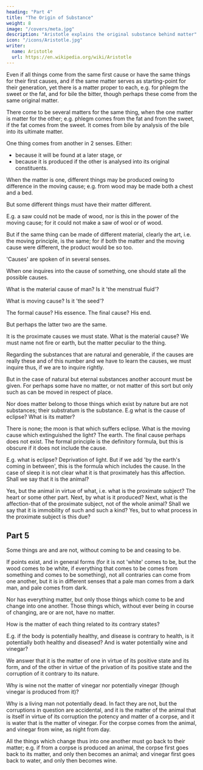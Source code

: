 ```yaml
---
heading: "Part 4"
title: "The Origin of Substance"
weight: 8
image: "/covers/meta.jpg"
description: "Aristotle explains the original substance behind matter"
icon: "/icons/Aristotle.jpg"
writer:
  name: Aristotle 
  url: https://en.wikipedia.org/wiki/Aristotle
---
```



<!-- "Regarding material substance we must not forget that  -->

Even if all things come from the same first cause or have the same things for their first causes, and if the same matter serves as starting-point for their generation, yet there is a matter proper to each, e.g. for phlegm the sweet or the fat, and for bile the bitter, though perhaps these come from the same original matter. 

There come to be several matters for the same thing, when the one matter is matter for the other; e.g. phlegm comes from the fat and from the sweet, if the fat comes from the sweet. It comes from bile by analysis of the bile into its ultimate matter. 

One thing comes from another in 2 senses. Either:
- because it will be found at a later stage, or
- because it is produced if the other is analysed into its original constituents. 

When the matter is one, different things may be produced owing to difference in the moving cause; e.g. from wood may be made both a chest and a bed. 

But some different things must have their matter different.

E.g. a saw could not be made of wood, nor is this in the power of the moving cause; for it could not make a saw of wool or of wood.

But if the same thing can be made of different material, clearly the art, i.e. the moving principle, is the same; for if both the matter and the moving cause were different, the product would be so too.

'Causes' are spoken of in several senses.

When one inquires into the cause of something, one should state all the possible causes. 

What is the material cause of man? Is it 'the menstrual fluid'? 

What is moving cause? Is it 'the seed'? 

The formal cause? His essence. The final cause? His end. 

But perhaps the latter two are the same.

It is the proximate causes we must state. What is the material cause? We must name not fire or earth, but the matter peculiar to the thing.


Regarding the substances that are natural and generable, if the causes are really these and of this number and we have to learn the causes, we must inquire thus, if we are to inquire rightly. 

But in the case of natural but eternal substances another account must be given. For perhaps some have no matter, or not matter of this sort but only such as can be moved in respect of place. 

Nor does matter belong to those things which exist by nature but are not substances; their substratum is the substance. E.g what is the cause of eclipse? What is its matter?

There is none; the moon is that which suffers eclipse. What is the moving cause which extinguished the light? The earth. The final cause perhaps does not exist. The formal principle is the definitory formula, but this is obscure if it does not include the cause. 

E.g. what is eclipse? Deprivation of light. But if we add 'by the earth's coming in between', this is the formula which includes the cause. In the case of sleep it is not clear what it is that proximately has this affection. Shall we say that it is the animal? 

Yes, but the animal in virtue of what, i.e. what is the proximate subject? The heart or some other part. Next, by what is it produced? Next, what is the affection-that of the proximate subject, not of the whole animal? Shall we say that it is immobility of such and such a kind? Yes, but to what process in the proximate subject is this due?


## Part 5

Some things are and are not, without coming to be and ceasing to be. 

If points exist, and in general forms (for it is not 'white' comes to be, but the wood comes to be white, if everything that comes to be comes from something and comes to be something), not all contraries can come from one another, but it is in different senses that a pale man comes from a dark man, and pale comes from dark. 

Nor has everything matter, but only those things which come to be and change into one another. Those things which, without ever being in course of changing, are or are not, have no matter.

How is the matter of each thing related to its contrary states?

E.g. if the body is potentially healthy, and disease is contrary to health, is it potentially both healthy and diseased? And is water potentially wine and vinegar? 

We answer that it is the matter of one in virtue of its positive state and its form, and of the other in virtue of the privation of its positive state and the corruption of it contrary to its nature. 

Why is wine not the matter of vinegar nor potentially vinegar (though vinegar is produced from it)? 

Why is a living man not potentially dead. In fact they are not, but the corruptions in question are accidental, and it is the matter of the animal that is itself in virtue of its corruption the potency and matter of a corpse, and it is water that is the matter of vinegar. For the corpse comes from the animal, and vinegar from wine, as night from day. 

All the things which change thus into one another must go back to their matter; e.g. if from a corpse is produced an animal, the corpse first goes back to its matter, and only then becomes an animal; and vinegar first goes back to water, and only then becomes wine.
